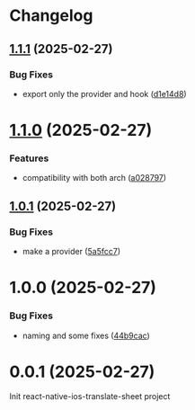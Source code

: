 # Changelog

## [1.1.1](https://github.com/huextrat/react-native-ios-translate-sheet/compare/v1.1.0...v1.1.1) (2025-02-27)


### Bug Fixes

* export only the provider and hook ([d1e14d8](https://github.com/huextrat/react-native-ios-translate-sheet/commit/d1e14d883ae7f97941980f68914f662cfa544bfc))

# [1.1.0](https://github.com/huextrat/react-native-ios-translate-sheet/compare/v1.0.1...v1.1.0) (2025-02-27)


### Features

* compatibility with both arch ([a028797](https://github.com/huextrat/react-native-ios-translate-sheet/commit/a028797b6ae96627eb6a49fec60a4dc6541d7f13))

## [1.0.1](https://github.com/huextrat/react-native-ios-translate-sheet/compare/v1.0.0...v1.0.1) (2025-02-27)


### Bug Fixes

* make a provider ([5a5fcc7](https://github.com/huextrat/react-native-ios-translate-sheet/commit/5a5fcc7130a691180e817c856fc04521c811b79f))

# 1.0.0 (2025-02-27)


### Bug Fixes

* naming and some fixes ([44b9cac](https://github.com/huextrat/react-native-ios-translate-sheet/commit/44b9cac418f5045232b4162fbc65b400a53cac7c))

# 0.0.1 (2025-02-27)

Init react-native-ios-translate-sheet project
